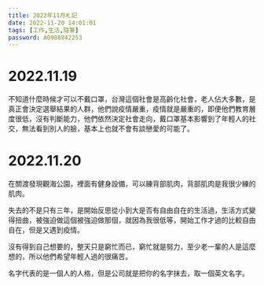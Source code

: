 ```yaml
---
title: 2022年11月札記
date: 2022-11-20 14:01:01
tags: [工作,生活,隨筆]
password: A0988842253
---
```

<link rel="stylesheet" href="https://cdn.jsdelivr.net/npm/bootstrap-icons@1.10.0/font/bootstrap-icons.css">

# <i class="bi bi-book"></i> 2022.11.19

不知道什麼時候才可以不戴口罩，台灣這個社會是高齡化社會，老人佔大多數，是真正會決定選舉結果的人群，他們說疫情嚴重，疫情就是嚴重的，即便他們教育層度很低，沒有判斷能力，他們依然決定社會走向，戴口罩基本影響到了年輕人的社交，無法看到別人的臉，基本上也就不會有談戀愛的可能了。

# <i class="bi bi-book"></i> 2022.11.20

在關渡發現觀海公園，裡面有健身設備，可以練背部肌肉，背部肌肉是我很少練的肌肉。

失去的不是只有三年，是開始反思從小到大是否有自由自在的生活過，生活方式變得扭曲，被強迫做這個被強迫做那個，就因為我很低等，開始工作才過的比較自由自在，但是又遇到疫情。

沒有得到自己想要的，整天只是窮忙而已，窮忙就是努力，至少老一輩的人是這麼想的，所以他們希望年輕人過的很痛苦。

名字代表的是一個人的人格，但是公司就是把你的名字抹去，取一個英文名字。
